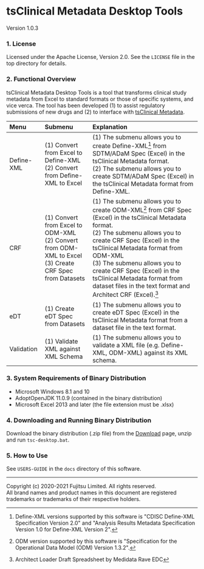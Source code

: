 # tsClinical Metadata Desktop Tools
Version 1.0.3

### 1. License

Licensed under the Apache License, Version 2.0. See the `LICENSE` file in the top directory for details.

### 2. Functional Overview
tsClinical Metadata Desktop Tools is a tool that transforms clinical study metadata from Excel to standard formats or those of specific systems, and vice verca. The tool has been developed (1) to assist regulatory submissions of new drugs and (2) to interface with [tsClinical Metadata](https://www.fujitsu.com/jp/solutions/industry/life-sciences/products/drug-development/metadata/).

|Menu|Submenu|Explanation|
|:---|:---|:---|
|Define-XML|(1) Convert from Excel to Define-XML <br> (2) Convert from Define-XML to Excel|(1) The submenu allows you to create Define-XML[^1] from SDTM/ADaM Spec (Excel) in the tsClinical Metadata format. <br> (2) The submenu allows you to create SDTM/ADaM Spec (Excel) in the tsClinical Metadata format from Define-XML.|
|CRF|(1) Convert from Excel to ODM-XML <br> (2) Convert from ODM-XML to Excel <br> (3) Create CRF Spec from Datasets|(1) The submenu allows you to create ODM-XML[^2] from CRF Spec (Excel) in the tsClinical Metadata format. <br> (2) The submenu allows you to create CRF Spec (Excel) in the tsClinical Metadata format from ODM-XML <br> (3) The submenu allows you to create CRF Spec (Excel) in the tsClinical Metadata format from dataset files in the text format and Architect CRF (Excel).[^3]|
|eDT|(1) Create eDT Spec from Datasets|(1) The submenu allows you to create eDT Spec (Excel) in the tsClinical Metadata format from a dataset file in the text format.|
|Validation|(1) Validate XML against XML Schema|(1) The submenu allows you to validate a XML file (e.g. Define-XML, ODM-XML) against its XML schema.|

[^1]: Define-XML versions supported by this software is "CDISC Define-XML Specification Version 2.0" and "Analysis Results Metadata Specification Version 1.0 for Define-XML Version 2".  
[^2]: ODM version supported by this software is "Specification for the Operational Data Model (ODM) Version 1.3.2".  
[^3]: Architect Loader Draft Spreadsheet by Medidata Rave EDC  

### 3. System Requirements of Binary Distribution
* Microsoft Windows 8.1 and 10
* AdoptOpenJDK 11.0.9 (contained in the binary distribution)
* Microsoft Excel 2013 and later (the file extension must be .xlsx)

### 4. Downloading and Running Binary Distribution
Download the binary distribution (.zip file) from the [Download](https://md-eval.tsclinical.global.fujitsu.com/cdisc/login) page, unzip and run `tsc-desktop.bat`.

### 5. How to Use
See `USERS-GUIDE` in the `docs` directory of this software.

---
Copyright (c) 2020-2021 Fujitsu Limited. All rights reserved.  
All brand names and product names in this document are registered trademarks or trademarks of their respective holders.
